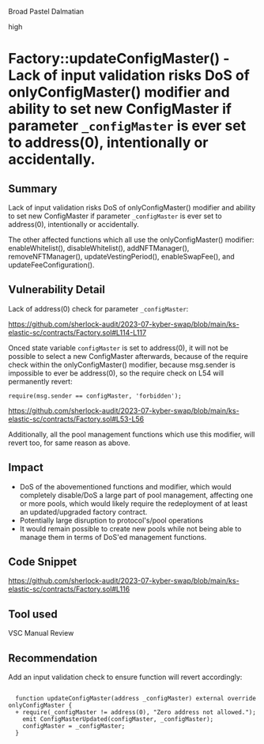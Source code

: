 Broad Pastel Dalmatian

high

# Factory::updateConfigMaster() - Lack of input validation risks DoS of onlyConfigMaster() modifier and ability to set new ConfigMaster if parameter `_configMaster` is ever set to address(0), intentionally or accidentally.
## Summary

Lack of input validation risks DoS of onlyConfigMaster() modifier and ability to set new ConfigMaster if parameter `_configMaster` is ever set to address(0), intentionally or accidentally.

The other affected functions which all use the onlyConfigMaster() modifier:
enableWhitelist(), disableWhitelist(), addNFTManager(), removeNFTManager(), updateVestingPeriod(), enableSwapFee(), and updateFeeConfiguration().

## Vulnerability Detail

Lack of address(0) check for parameter `_configMaster`:

https://github.com/sherlock-audit/2023-07-kyber-swap/blob/main/ks-elastic-sc/contracts/Factory.sol#L114-L117

Onced state variable `configMaster` is set to address(0), it will not be possible to select a new ConfigMaster afterwards, because of the require check within the onlyConfigMaster() modifier, because msg.sender is impossible to ever be address(0), so the require check on L54 will permanently revert:

```Solidity
require(msg.sender == configMaster, 'forbidden');
```

https://github.com/sherlock-audit/2023-07-kyber-swap/blob/main/ks-elastic-sc/contracts/Factory.sol#L53-L56

Additionally, all the pool management functions which use this modifier, will revert too, for same reason as above.

## Impact

- DoS of the abovementioned functions and modifier, which would completely disable/DoS a large part of pool management, affecting one or more pools, which would likely require the redeployment of at least an updated/upgraded factory contract.
- Potentially large disruption to protocol's/pool operations
- It would remain possible to create new pools while not being able to manage them in terms of DoS'ed management functions.

## Code Snippet

https://github.com/sherlock-audit/2023-07-kyber-swap/blob/main/ks-elastic-sc/contracts/Factory.sol#L116

## Tool used
VSC
Manual Review

## Recommendation

Add an input validation check to ensure function will revert accordingly:

```Solidity

  function updateConfigMaster(address _configMaster) external override onlyConfigMaster {
  + require(_configMaster != address(0), "Zero address not allowed.");
    emit ConfigMasterUpdated(configMaster, _configMaster);
    configMaster = _configMaster;
  }
  
```